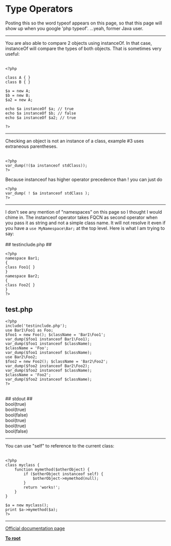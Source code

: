 # Type Operators



Posting this so the word typeof appears on this page, so that this page will show up when you google &apos;php typeof&apos;.  ...yeah, former Java user.  

---

You are also able to compare 2 objects using instanceOf. In that case, instanceOf will compare the types of both objects. That is sometimes very useful:<br><br>

```
<?php

class A { }
class B { }

$a = new A;
$b = new B;
$a2 = new A;

echo $a instanceOf $a; // true
echo $a instanceOf $b; // false
echo $a instanceOf $a2; // true

?>
```
  

---

Checking an object is not an instance of a class, example #3 uses extraneous parentheses.<br><br>

```
<?php
var_dump(!($a instanceof stdClass));
?>
```


Because instanceof has higher operator precedence than ! you can just do



```
<?php
var_dump( ! $a instanceof stdClass );
?>
```
  

---

I don&apos;t see any mention of "namespaces" on this page so I thought I would chime in. The instanceof operator takes FQCN as second operator when you pass it as string and not a simple class name. It will not resolve it even if you have a `use MyNamespace\Bar;` at the top level. Here is what I am trying to say:<br><br>## testinclude.php ##<br>

```
<?php
namespace Bar1;
{
class Foo1{ }
}
namespace Bar2;
{
class Foo2{ }
}
?>
```

## test.php ##


```
<?php
include('testinclude.php');
use Bar1\Foo1 as Foo;
$foo1 = new Foo(); $className = 'Bar1\Foo1';
var_dump($foo1 instanceof Bar1\Foo1);
var_dump($foo1 instanceof $className);
$className = 'Foo';
var_dump($foo1 instanceof $className);
use Bar2\Foo2;
$foo2 = new Foo2(); $className = 'Bar2\Foo2';
var_dump($foo2 instanceof Bar2\Foo2);
var_dump($foo2 instanceof $className);
$className = 'Foo2';
var_dump($foo2 instanceof $className);
?>
```
<br>## stdout ##<br>bool(true)<br>bool(true)<br>bool(false)<br>bool(true)<br>bool(true)<br>bool(false)  

---

You can use "self" to reference to the current class:<br><br>

```
<?php
class myclass {
    function mymethod($otherObject) {
        if ($otherObject instanceof self) {
            $otherObject->mymethod(null);
        }
        return 'works!';
    }
}

$a = new myclass();
print $a->mymethod($a);
?>
```
  

---

[Official documentation page](https://www.php.net/manual/en/language.operators.type.php)

**[To root](/README.md)**